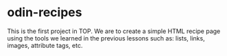 # odin-recipes

This is the first project in TOP. We are to create a simple HTML recipe page using the tools we learned in the previous lessons such as: lists, links, images, attribute tags, etc.